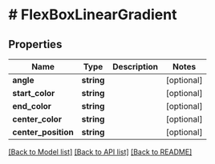# # FlexBoxLinearGradient

## Properties

Name | Type | Description | Notes
------------ | ------------- | ------------- | -------------
**angle** | **string** |  | [optional]
**start_color** | **string** |  | [optional]
**end_color** | **string** |  | [optional]
**center_color** | **string** |  | [optional]
**center_position** | **string** |  | [optional]

[[Back to Model list]](../../README.md#models) [[Back to API list]](../../README.md#endpoints) [[Back to README]](../../README.md)
